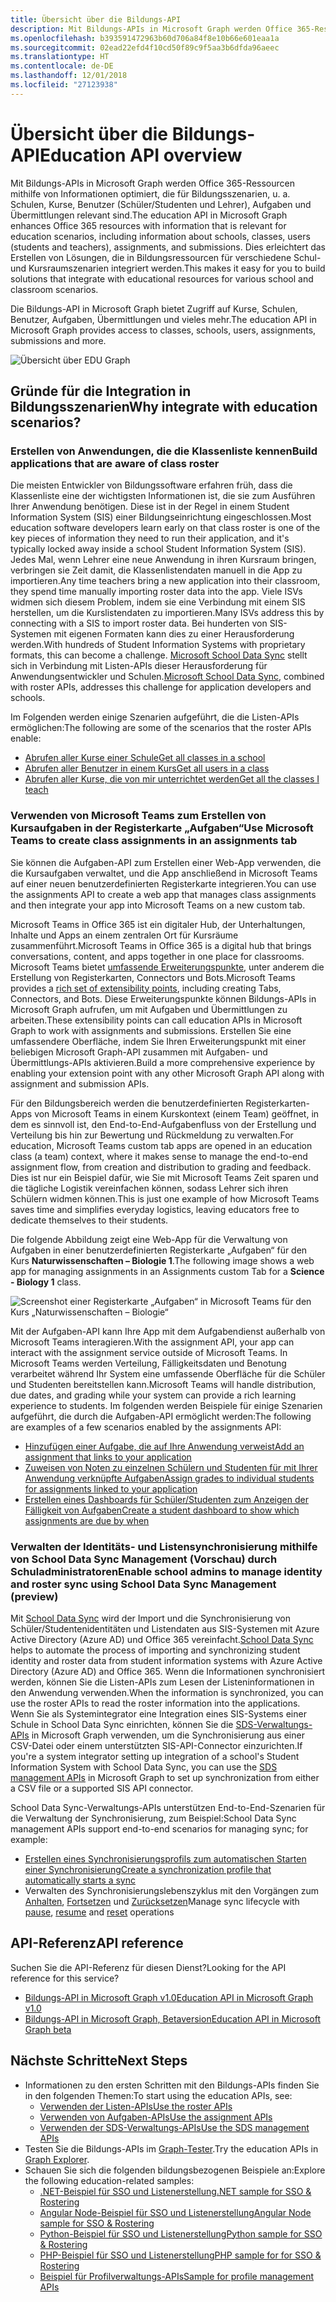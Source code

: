 ```yaml
---
title: Übersicht über die Bildungs-API
description: Mit Bildungs-APIs in Microsoft Graph werden Office 365-Ressourcen mithilfe von Informationen optimiert, die für Bildungsszenarien, u. a. Schulen, Kurse, Benutzer (Schüler/Studenten und Lehrer), Aufgaben und Übermittlungen relevant sind. Dies erleichtert das Erstellen von Lösungen, die in Bildungsressourcen für verschiedene Schul- und Kursraumszenarien integriert werden.
ms.openlocfilehash: b393591472963b60d706a84f8e10b66e601eaa1a
ms.sourcegitcommit: 02ead22efd4f10cd50f89c9f5aa3b6dfda96aeec
ms.translationtype: HT
ms.contentlocale: de-DE
ms.lasthandoff: 12/01/2018
ms.locfileid: "27123938"
---
```

# <a name="education-api-overview"></a><span data-ttu-id="f235a-104">Übersicht über die Bildungs-API</span><span class="sxs-lookup"><span data-stu-id="f235a-104">Education API overview</span></span>

<span data-ttu-id="f235a-105">Mit Bildungs-APIs in Microsoft Graph werden Office 365-Ressourcen mithilfe von Informationen optimiert, die für Bildungsszenarien, u. a. Schulen, Kurse, Benutzer (Schüler/Studenten und Lehrer), Aufgaben und Übermittlungen relevant sind.</span><span class="sxs-lookup"><span data-stu-id="f235a-105">The education API in Microsoft Graph enhances Office 365 resources with information that is relevant for education scenarios, including information about schools, classes, users (students and teachers), assignments, and submissions.</span></span> <span data-ttu-id="f235a-106">Dies erleichtert das Erstellen von Lösungen, die in Bildungsressourcen für verschiedene Schul- und Kursraumszenarien integriert werden.</span><span class="sxs-lookup"><span data-stu-id="f235a-106">This makes it easy for you to build solutions that integrate with educational resources for various school and classroom scenarios.</span></span>

<span data-ttu-id="f235a-107">Die Bildungs-API in Microsoft Graph bietet Zugriff auf Kurse, Schulen, Benutzer, Aufgaben, Übermittlungen und vieles mehr.</span><span class="sxs-lookup"><span data-stu-id="f235a-107">The education API in Microsoft Graph provides access to classes, schools, users, assignments, submissions and more.</span></span>

![Übersicht über EDU Graph](images/edugraph.png)

## <a name="why-integrate-with-education-scenarios"></a><span data-ttu-id="f235a-109">Gründe für die Integration in Bildungsszenarien</span><span class="sxs-lookup"><span data-stu-id="f235a-109">Why integrate with education scenarios?</span></span>

### <a name="build-applications-that-are-aware-of-class-roster"></a><span data-ttu-id="f235a-110">Erstellen von Anwendungen, die die Klassenliste kennen</span><span class="sxs-lookup"><span data-stu-id="f235a-110">Build applications that are aware of class roster</span></span>

<span data-ttu-id="f235a-111">Die meisten Entwickler von Bildungssoftware erfahren früh, dass die Klassenliste eine der wichtigsten Informationen ist, die sie zum Ausführen Ihrer Anwendung benötigen. Diese ist in der Regel in einem Student Information System (SIS) einer Bildungseinrichtung eingeschlossen.</span><span class="sxs-lookup"><span data-stu-id="f235a-111">Most education software developers learn early on that class roster is one of the key pieces of information they need to run their application, and it's typically locked away inside a school Student Information System (SIS).</span></span> <span data-ttu-id="f235a-112">Jedes Mal, wenn Lehrer eine neue Anwendung in ihren Kursraum bringen, verbringen sie Zeit damit, die Klassenlistendaten manuell in die App zu importieren.</span><span class="sxs-lookup"><span data-stu-id="f235a-112">Any time teachers bring a new application into their classroom, they spend time manually importing roster data into the app.</span></span> <span data-ttu-id="f235a-113">Viele ISVs widmen sich diesem Problem, indem sie eine Verbindung mit einem SIS herstellen, um die Kurslistendaten zu importieren.</span><span class="sxs-lookup"><span data-stu-id="f235a-113">Many ISVs address this by connecting with a SIS to import roster data.</span></span> <span data-ttu-id="f235a-114">Bei hunderten von SIS-Systemen mit eigenen Formaten kann dies zu einer Herausforderung werden.</span><span class="sxs-lookup"><span data-stu-id="f235a-114">With hundreds of Student Information Systems with proprietary formats, this can become a challenge.</span></span> <span data-ttu-id="f235a-115">[Microsoft School Data Sync](https://sds.microsoft.com/) stellt sich in Verbindung mit Listen-APIs dieser Herausforderung für Anwendungsentwickler und Schulen.</span><span class="sxs-lookup"><span data-stu-id="f235a-115">[Microsoft School Data Sync](https://sds.microsoft.com/), combined with roster APIs, addresses this challenge for application developers and schools.</span></span>

<span data-ttu-id="f235a-116">Im Folgenden werden einige Szenarien aufgeführt, die die Listen-APIs ermöglichen:</span><span class="sxs-lookup"><span data-stu-id="f235a-116">The following are some of the scenarios that the roster APIs enable:</span></span>

- [<span data-ttu-id="f235a-117">Abrufen aller Kurse einer Schule</span><span class="sxs-lookup"><span data-stu-id="f235a-117">Get all classes in a school</span></span>](/graph/api/educationschool-list-classes?view=graph-rest-1.0)
- [<span data-ttu-id="f235a-118">Abrufen aller Benutzer in einem Kurs</span><span class="sxs-lookup"><span data-stu-id="f235a-118">Get all users in a class</span></span>](/graph/api/educationclass-list-members?view=graph-rest-1.0)
- [<span data-ttu-id="f235a-119">Abrufen aller Kurse, die von mir unterrichtet werden</span><span class="sxs-lookup"><span data-stu-id="f235a-119">Get all the classes I teach</span></span>](/graph/api/educationuser-list-classes?view=graph-rest-1.0)


### <a name="use-microsoft-teams-to-create-class-assignments-in-an-assignments-tab"></a><span data-ttu-id="f235a-120">Verwenden von Microsoft Teams zum Erstellen von Kursaufgaben in der Registerkarte „Aufgaben“</span><span class="sxs-lookup"><span data-stu-id="f235a-120">Use Microsoft Teams to create class assignments in an assignments tab</span></span>


<span data-ttu-id="f235a-121">Sie können die Aufgaben-API zum Erstellen einer Web-App verwenden, die die Kursaufgaben verwaltet, und die App anschließend in Microsoft Teams auf einer neuen benutzerdefinierten Registerkarte integrieren.</span><span class="sxs-lookup"><span data-stu-id="f235a-121">You can use the assignments API to create a web app that manages class assignments and then integrate your app into Microsoft Teams on a new custom tab.</span></span>  

<span data-ttu-id="f235a-122">Microsoft Teams in Office 365 ist ein digitaler Hub, der Unterhaltungen, Inhalte und Apps an einem zentralen Ort für Kursräume zusammenführt.</span><span class="sxs-lookup"><span data-stu-id="f235a-122">Microsoft Teams in Office 365 is a digital hub that brings conversations, content, and apps together in one place for classrooms.</span></span> <span data-ttu-id="f235a-123">Microsoft Teams bietet [umfassende Erweiterungspunkte](https://docs.microsoft.com/de-DE/microsoftteams/platform/concepts/apps/apps-overview), unter anderem die Erstellung von Registerkarten, Connectors und Bots.</span><span class="sxs-lookup"><span data-stu-id="f235a-123">Microsoft Teams provides a [rich set of extensibility points](https://docs.microsoft.com/de-DE/microsoftteams/platform/concepts/apps/apps-overview), including creating Tabs, Connectors, and Bots.</span></span> <span data-ttu-id="f235a-124">Diese Erweiterungspunkte können Bildungs-APIs in Microsoft Graph aufrufen, um mit Aufgaben und Übermittlungen zu arbeiten.</span><span class="sxs-lookup"><span data-stu-id="f235a-124">These extensibility points can call education APIs in Microsoft Graph to work with assignments and submissions.</span></span> <span data-ttu-id="f235a-125">Erstellen Sie eine umfassendere Oberfläche, indem Sie Ihren Erweiterungspunkt mit einer beliebigen Microsoft Graph-API zusammen mit Aufgaben- und Übermittlungs-APIs aktivieren.</span><span class="sxs-lookup"><span data-stu-id="f235a-125">Build a more comprehensive experience by enabling your extension point with any other Microsoft Graph API along with assignment and submission APIs.</span></span>

<span data-ttu-id="f235a-126">Für den Bildungsbereich werden die benutzerdefinierten Registerkarten-Apps von Microsoft Teams in einem Kurskontext (einem Team) geöffnet, in dem es sinnvoll ist, den End-to-End-Aufgabenfluss von der Erstellung und Verteilung bis hin zur Bewertung und Rückmeldung zu verwalten.</span><span class="sxs-lookup"><span data-stu-id="f235a-126">For education, Microsoft Teams custom tab apps are opened in an education class (a team) context, where it makes sense to manage the end-to-end assignment flow, from creation and distribution to grading and feedback.</span></span> <span data-ttu-id="f235a-127">Dies ist nur ein Beispiel dafür, wie Sie mit Microsoft Teams Zeit sparen und die tägliche Logistik vereinfachen können, sodass Lehrer sich ihren Schülern widmen können.</span><span class="sxs-lookup"><span data-stu-id="f235a-127">This is just one example of how Microsoft Teams saves time and simplifies everyday logistics, leaving educators free to dedicate themselves to their students.</span></span>

<span data-ttu-id="f235a-128">Die folgende Abbildung zeigt eine Web-App für die Verwaltung von Aufgaben in einer benutzerdefinierten Registerkarte „Aufgaben“ für den Kurs **Naturwissenschaften – Biologie 1**.</span><span class="sxs-lookup"><span data-stu-id="f235a-128">The following image shows a web app for managing assignments in an Assignments custom Tab for a **Science - Biology 1** class.</span></span>

![Screenshot einer Registerkarte „Aufgaben“ in Microsoft Teams für den Kurs „Naturwissenschaften – Biologie“](images/assignmentsinteams.png)


<span data-ttu-id="f235a-130">Mit der Aufgaben-API kann Ihre App mit dem Aufgabendienst außerhalb von Microsoft Teams interagieren.</span><span class="sxs-lookup"><span data-stu-id="f235a-130">With the assignment API, your app can interact with the assignment service outside of Microsoft Teams.</span></span> <span data-ttu-id="f235a-131">In Microsoft Teams werden Verteilung, Fälligkeitsdaten und Benotung verarbeitet während Ihr System eine umfassende Oberfläche für die Schüler und Studenten bereitstellen kann.</span><span class="sxs-lookup"><span data-stu-id="f235a-131">Microsoft Teams will handle distribution, due dates, and grading while your system can provide a rich learning experience to students.</span></span>
<span data-ttu-id="f235a-132">Im folgenden werden Beispiele für einige Szenarien aufgeführt, die durch die Aufgaben-API ermöglicht werden:</span><span class="sxs-lookup"><span data-stu-id="f235a-132">The following are examples of a few scenarios enabled by the assignments API:</span></span>

- [<span data-ttu-id="f235a-133">Hinzufügen einer Aufgabe, die auf Ihre Anwendung verweist</span><span class="sxs-lookup"><span data-stu-id="f235a-133">Add an assignment that links to your application</span></span>](/graph/api/educationclass-post-assignments?view=graph-rest-beta) 
- [<span data-ttu-id="f235a-134">Zuweisen von Noten zu einzelnen Schülern und Studenten für mit Ihrer Anwendung verknüpfte Aufgaben</span><span class="sxs-lookup"><span data-stu-id="f235a-134">Assign grades to individual students for assignments linked to your application</span></span>](/graph/api/educationsubmission-update?view=graph-rest-beta)
- [<span data-ttu-id="f235a-135">Erstellen eines Dashboards für Schüler/Studenten zum Anzeigen der Fälligkeit von Aufgaben</span><span class="sxs-lookup"><span data-stu-id="f235a-135">Create a student dashboard to show which assignments are due by when</span></span>](/graph/api/educationclass-list-assignments?view=graph-rest-beta)


### <a name="enable-school-admins-to-manage-identity-and-roster-sync-using-school-data-sync-management-preview"></a><span data-ttu-id="f235a-136">Verwalten der Identitäts- und Listensynchronisierung mithilfe von School Data Sync Management (Vorschau) durch Schuladministratoren</span><span class="sxs-lookup"><span data-stu-id="f235a-136">Enable school admins to manage identity and roster sync using School Data Sync Management (preview)</span></span>

<span data-ttu-id="f235a-137">Mit [School Data Sync](https://sds.microsoft.com/) wird der Import und die Synchronisierung von Schüler/Studentenidentitäten und Listendaten aus SIS-Systemen mit Azure Active Directory (Azure AD) und Office 365 vereinfacht.</span><span class="sxs-lookup"><span data-stu-id="f235a-137">[School Data Sync](https://sds.microsoft.com/) helps to automate the process of importing and synchronizing student identity and roster data from student information systems with Azure Active Directory (Azure AD) and Office 365.</span></span> <span data-ttu-id="f235a-138">Wenn die Informationen synchronisiert werden, können Sie die Listen-APIs zum Lesen der Listeninformationen in den Anwendung verwenden.</span><span class="sxs-lookup"><span data-stu-id="f235a-138">When the information is synchronized, you can use the roster APIs to read the roster information into the applications.</span></span> <span data-ttu-id="f235a-139">Wenn Sie als Systemintegrator eine Integration eines SIS-Systems einer Schule in School Data Sync einrichten, können Sie die [SDS-Verwaltungs-APIs](/graph/api/resources/educationsynchronizationprofile?view=graph-rest-beta) in Microsoft Graph verwenden, um die Synchronisierung aus einer CSV-Datei oder einem unterstützten SIS-API-Connector einzurichten.</span><span class="sxs-lookup"><span data-stu-id="f235a-139">If you're a system integrator setting up integration of a school's Student Information System with School Data Sync, you can use the [SDS management APIs](/graph/api/resources/educationsynchronizationprofile?view=graph-rest-beta) in Microsoft Graph to set up synchronization from either a CSV file or a supported SIS API connector.</span></span>

<span data-ttu-id="f235a-140">School Data Sync-Verwaltungs-APIs unterstützen End-to-End-Szenarien für die Verwaltung der Synchronisierung, zum Beispiel:</span><span class="sxs-lookup"><span data-stu-id="f235a-140">School Data Sync management APIs support end-to-end scenarios for managing sync; for example:</span></span>

- [<span data-ttu-id="f235a-141">Erstellen eines Synchronisierungsprofils zum automatischen Starten einer Synchronisierung</span><span class="sxs-lookup"><span data-stu-id="f235a-141">Create a synchronization profile that automatically starts a sync</span></span>](/graph/api/educationsynchronizationprofile-post?view=graph-rest-beta)
- <span data-ttu-id="f235a-142">Verwalten des Synchronisierungslebenszyklus mit den Vorgängen zum [Anhalten](/graph/api/educationsynchronizationprofile-pause?view=graph-rest-beta), [Fortsetzen](/graph/api/educationsynchronizationprofile-resume?view=graph-rest-beta) und [Zurücksetzen](/graph/api/educationsynchronizationprofile-reset?view=graph-rest-beta)</span><span class="sxs-lookup"><span data-stu-id="f235a-142">Manage sync lifecycle with [pause](/graph/api/educationsynchronizationprofile-pause?view=graph-rest-beta), [resume](/graph/api/educationsynchronizationprofile-resume?view=graph-rest-beta) and [reset](/graph/api/educationsynchronizationprofile-reset?view=graph-rest-beta) operations</span></span>

## <a name="api-reference"></a><span data-ttu-id="f235a-143">API-Referenz</span><span class="sxs-lookup"><span data-stu-id="f235a-143">API reference</span></span>
<span data-ttu-id="f235a-144">Suchen Sie die API-Referenz für diesen Dienst?</span><span class="sxs-lookup"><span data-stu-id="f235a-144">Looking for the API reference for this service?</span></span>

- [<span data-ttu-id="f235a-145">Bildungs-API in Microsoft Graph v1.0</span><span class="sxs-lookup"><span data-stu-id="f235a-145">Education API in Microsoft Graph v1.0</span></span>](/graph/api/resources/education-overview?view=graph-rest-1.0)
- [<span data-ttu-id="f235a-146">Bildungs-API in Microsoft Graph, Betaversion</span><span class="sxs-lookup"><span data-stu-id="f235a-146">Education API in Microsoft Graph beta</span></span>](/graph/api/resources/education-overview?view=graph-rest-beta)


## <a name="next-steps"></a><span data-ttu-id="f235a-147">Nächste Schritte</span><span class="sxs-lookup"><span data-stu-id="f235a-147">Next Steps</span></span>

- <span data-ttu-id="f235a-148">Informationen zu den ersten Schritten mit den Bildungs-APIs finden Sie in den folgenden Themen:</span><span class="sxs-lookup"><span data-stu-id="f235a-148">To start using the education APIs, see:</span></span>
    - [<span data-ttu-id="f235a-149">Verwenden der Listen-APIs</span><span class="sxs-lookup"><span data-stu-id="f235a-149">Use the roster APIs</span></span>](/graph/api/resources/education-overview?view=graph-rest-1.0)
    - [<span data-ttu-id="f235a-150">Verwenden von Aufgaben-APIs</span><span class="sxs-lookup"><span data-stu-id="f235a-150">Use the assignment APIs</span></span>](/graph/api/resources/educationassignment?view=graph-rest-beta)
    - [<span data-ttu-id="f235a-151">Verwenden der SDS-Verwaltungs-APIs</span><span class="sxs-lookup"><span data-stu-id="f235a-151">Use the SDS management APIs</span></span>](/graph/api/resources/educationsynchronizationprofile?view=graph-rest-beta)
- <span data-ttu-id="f235a-152">Testen Sie die Bildungs-APIs im [Graph-Tester](https://developer.microsoft.com/graph/graph-explorer).</span><span class="sxs-lookup"><span data-stu-id="f235a-152">Try the education APIs in [Graph Explorer](https://developer.microsoft.com/graph/graph-explorer).</span></span>
- <span data-ttu-id="f235a-153">Schauen Sie sich die folgenden bildungsbezogenen Beispiele an:</span><span class="sxs-lookup"><span data-stu-id="f235a-153">Explore the following education-related samples:</span></span>
    - [<span data-ttu-id="f235a-154">.NET-Beispiel für SSO und Listenerstellung</span><span class="sxs-lookup"><span data-stu-id="f235a-154">.NET sample for SSO & Rostering</span></span>](https://github.com/OfficeDev/O365-EDU-AspNetMVC-Samples)
    - [<span data-ttu-id="f235a-155">Angular Node-Beispiel für SSO und Listenerstellung</span><span class="sxs-lookup"><span data-stu-id="f235a-155">Angular Node sample for SSO & Rostering</span></span>](https://github.com/OfficeDev/O365-EDU-AngularNodeJS-Samples)   
    - [<span data-ttu-id="f235a-156">Python-Beispiel für SSO und Listenerstellung</span><span class="sxs-lookup"><span data-stu-id="f235a-156">Python sample for SSO & Rostering</span></span>](https://github.com/OfficeDev/O365-EDU-Python-Samples)
    - [<span data-ttu-id="f235a-157">PHP-Beispiel für SSO und Listenerstellung</span><span class="sxs-lookup"><span data-stu-id="f235a-157">PHP sample for for SSO & Rostering</span></span>](https://github.com/OfficeDev/O365-EDU-PHP-Samples)
    - [<span data-ttu-id="f235a-158">Beispiel für Profilverwaltungs-APIs</span><span class="sxs-lookup"><span data-stu-id="f235a-158">Sample for profile management APIs</span></span>](https://github.com/OfficeDev/O365-EDU-SDS-AspNetMVC-Samples) 



 

